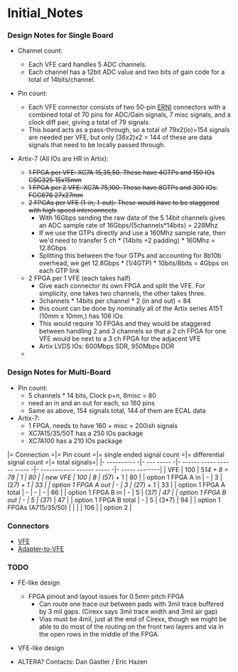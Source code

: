 # Initial_Notes
### Design Notes for Single Board

 * Channel count:
   * Each VFE card handles 5 ADC channels.
   * Each channel has a 12bit ADC value and two bits of gain code for a total of 14bits/channel.

 * Pin count:
   * Each VFE connector consists of two 50-pin [ERNI](http://gauss.bu.edu/redmine/projects/cms-ecal-vfe-adapter/repository/changes/VICE/hardware/docs/ERNI-2x25-female.pdf) connectors with a combined total of 70 pins for ADC/Gain signals, 7 misc signals, and a clock diff pair, giving a total of 79 signals.
   * This board acts as a pass-through, so a total of 79x2(io)=154 signals are needed per VFE, but only (36x2)x2 = 144 of these are data signals that need to be locally passed through.
 * Artix-7 (All IOs are HR in Artix):
   * ~~1 FPGA per VFE: XC7A 15,35,50.  These have 4GTPs and 150 IOs CSG325 15x15mm~~
   * ~~1 FPGA per 2 VFE: XC7A 75,100.   These have 8GTPs and 300 IOs. FGG676 27x27mm~~
   * ~~2 FPGAs per VFE (1-in, 1-out): These would have to be staggered with high speed interconnects~~
     * With 16Gbps sending the raw data of the 5 14bit channels gives an ADC sample rate of 16Gbps/(5channels*14bits) = 228Mhz
     * If we use the GTPs directly and use a 160Mhz sample rate, then we'd need to transfer 5 ch * (14bits +2 padding) * 160Mhz = 12.8Gbps
     * Splitting this between the four GTPs and accounting for 8b10b overhead, we get 12.8Gbps * (1/4GTP) * 10bits/8bits = 4Gbps on each GTP link
   * 2 FPGA per 1 VFE (each takes half)
     * Give each connector its own FPGA and split the VFE.  For simplicity, one takes two channels, the other takes three.
     * 3channels * 14bits per channel * 2 (in and out) = 84
     * this count can be done by nominally all of the Artix series A15T (10mm x 10mm,) has 106 IOs
     * This would require 10 FPGAs and they would be staggered between handling 2 and 3 channels so that a 2 ch FPGA for one VFE would be next to a 3 ch FPGA for the adjacent VFE
     * Artix LVDS IOs: 600Mbps SDR, 950Mbps DDR
    *


### Design Notes for Multi-Board
 * Pin count:
   * 5 channels * 14 bits, Clock p+n, 8misc = 80
   * need an in and an out for each, so 160 pins
   * Same as above, 154 signals total, 144 of them are ECAL data
 * Artix-7:
   * 1 FPGA, needs to have 160 + misc = 200ish signals
   * XC7A15/35/50T has a 250 IOs package
   * XC7A100 has a 210 IOs package


|= Connection =|= Pin count =|= single ended signal count =|= differential signal count =|= total signals=|
|- ---------- -|- --- ----- -|- ------ ----- ------ ----- -|- ------------ ------ ----- -|- ----- --------|
| VFE | 100 | 5*14 + 8 = 78 | 1 | 80 |
| new VFE | 100 | 8 | (5*7) + 1 | 80 |
| option 1 FPGA A in | - | 3 | (2*7) + 1 | 33 |
| option 1 FPGA A out | - | 3 | (2*7) + 1 | 33 |
| option 1 FPGA A total | - | - | - | 66 |
| option 1 FPGA B in | - | 5 | (3*7) | 47 |
| option 1 FPGA B out | - | 5 | (3*7) | 47 |
| option 1 FPGA B total | - | 5 | (3*7) | 94 |
| option 1 FPGAs (A715/35/50)  | | | | 106 |
| option 2 |

### Connectors
   * [VFE](http://gauss.bu.edu/redmine/projects/cms-ecal-vfe-adapter/repository/changes/VICE/hardware/docs/VFE-connector-ERNI-154765.PDF)
   * [Adapter-to-VFE](http://gauss.bu.edu/redmine/projects/cms-ecal-vfe-adapter/repository/changes/VICE/hardware/docs/Adapter-VFE-connector-ERNI-154765.PDF)
### TODO

 * FE-like design
   * FPGA pinout and layout issues for 0.5mm pitch FPGA
     * Can route one trace out between pads with 3mil trace buffered by 3 mil gaps. (Cirexx says 3mil trace width and 3mil air gap)
     * Vias must be 4mil, just at the end of Cirexx, though we might be able to do most of the routing on the front two layers and via in the open rows in the middle of the FPGA.
 * VFE-like design

 * ALTERA?
Contacts:  Dan Gastler / Eric Hazen
